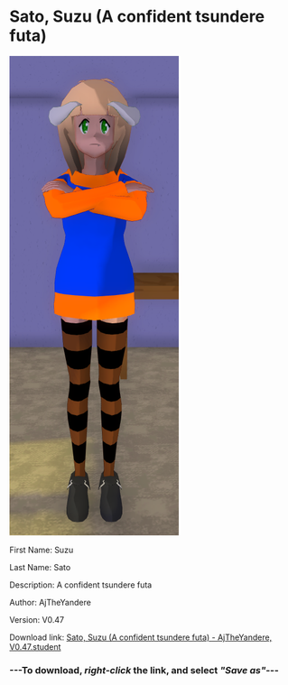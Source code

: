 # Sato, Suzu (A confident tsundere futa)

<img src="https://raw.githubusercontent.com/Arbiter1223/Daigaku-Gurashi-Custom-Students/master/Students/Files/Sato%2C%20Suzu%20(A%20confident%20tsundere%20futa).png" title="Sato, Suzu (A confident tsundere futa) - AjTheYandere, V0.47">

First Name: Suzu

Last Name: Sato

Description: A confident tsundere futa

Author: AjTheYandere

Version: V0.47

Download link: <a href="https://raw.githubusercontent.com/Arbiter1223/Daigaku-Gurashi-Custom-Students/master/Students/Files/Sato%2C%20Suzu%20(A%20confident%20tsundere%20futa)%20-%20AjTheYandere%2C%20V0.47.student">Sato, Suzu (A confident tsundere futa) - AjTheYandere, V0.47.student</a>

### ---**To download, _right-click_ the link, and select _"Save as"_**---
